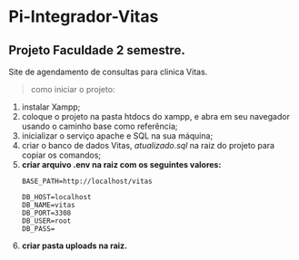 # Pi-Integrador-Vitas
## Projeto Faculdade 2 semestre.

Site de agendamento de consultas para clinica Vitas.

> como iniciar o projeto: 
1. instalar Xampp;
1. coloque o projeto na pasta htdocs do xampp, e abra em seu navegador usando o caminho base como referência;
1. inicializar o serviço apache e SQL na sua máquina;
1. criar o banco de dados Vitas, *atualizado.sql* na raiz do projeto para copiar os comandos;
1. **criar arquivo .env na raiz com os seguintes valores:**
    ```
    BASE_PATH=http://localhost/vitas

    DB_HOST=localhost
    DB_NAME=vitas
    DB_PORT=3308
    DB_USER=root
    DB_PASS=
    ```
1. **criar pasta uploads na raiz.**

